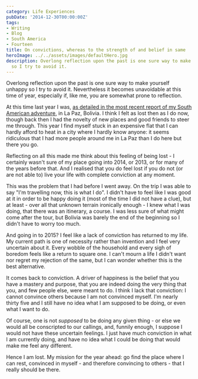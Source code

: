 ```yaml
---
category: Life Experiences
pubDate: '2014-12-30T00:00:00Z'
tags:
- Writing
- Blog
- South America
- Fourteen
title: On convictions, whereas to the strength of and belief in same
heroImage: ../../assets/images/defaultHero.jpg
description: Overlong reflection upon the past is one sure way to make yourself unhappy
  so I try to avoid it.
---
```

Overlong reflection upon the past is one sure way to make yourself unhappy so I try to avoid it. Nevertheless it becomes unavoidable at this time of year, especially if, like me, you are somewhat prone to reflection. 

At this time last year I was, [as detailed in the most recent report of my South American adventure](/articles/south-america-trip-part-11/), in La Paz, Bolivia. I think I felt as lost then as I do now, though back then I had the novelty of new places and good friends to steer me through. This year I find myself stuck in an expensive flat that I can hardly afford to heat in a city where I hardly know anyone: it seems ridiculous that I had more people around me in La Paz than I do here but there you go.

Reflecting on all this made me think about this feeling of being lost - I certainly wasn't sure of my place going into 2014, or 2013, or for many of the years before that. And I realised that you do feel lost if you do not (or are not able to) live your life with complete conviction at any moment. 

This was the problem that I had before I went away. On the trip I was able to say "I'm travelling now, this is what I do". I didn't have to feel like I was good at it in order to be happy doing it (most of the time I did not have a clue), but at least - over all that unknown terrain ironically enough - I knew what I was doing, that there was an itinerary, a course. I was less sure of what might come after the tour, but Bolivia was barely the end of the beginning so I didn't have to worry too much.

And going in to 2015?  I feel like a lack of conviction has returned to my life. My current path is one of necessity rather than invention and I feel very uncertain about it. Every wobble of the household and every sigh of boredom feels like a return to square one. I can't mourn a life I didn't want nor regret my rejection of the same, but I can wonder whether this is the best alternative. 

It comes back to conviction. A driver of happiness is the belief that you have a mastery and purpose, that you are indeed doing the very thing that you, and few people else, were meant to do. I think I lack that conviction: I cannot convince others because I am not convinced myself. I'm nearly thirty five and I still have no idea what I am supposed to be doing, or even what I want to do.

Of course, one is not *supposed* to be doing any given thing - or else we would all be conscripted to our callings, and, funnily enough, I suppose I would not have these uncertain feelings. I just have much conviction in what I am currently doing, and have no idea what I could be doing that would make me feel any different. 

Hence I am lost. My mission for the year ahead: go find the place where I can rest, convinced in myself - and therefore convincing to others - that I really should be there.